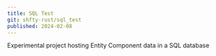 ```yaml
---
title: SQL Test
git: shfty-rust/sql_test
published: 2024-02-08
---
```


Experimental project hosting Entity Component data in a SQL database

